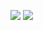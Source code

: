 

![](https://github-profile-summary-cards.vercel.app/api/cards/repos-per-language?username=daniilshat&theme=solarized_dark)
![](https://komarev.com/ghpvc/?username=maximfersko)
<!--
**maximfersko/maximfersko** is a ✨ _special_ ✨ repository because its `README.md` (this file) appears on your GitHub profile.

Here are some ideas to get you started:

- 🔭 I’m currently working on ...
- 🌱 I’m currently learning ...
- 👯 I’m looking to collaborate on ...
- 🤔 I’m looking for help with ...
- 💬 Ask me about ...
- 📫 How to reach me: ...
- 😄 Pronouns: ...
- ⚡ Fun fact: ...
-->
